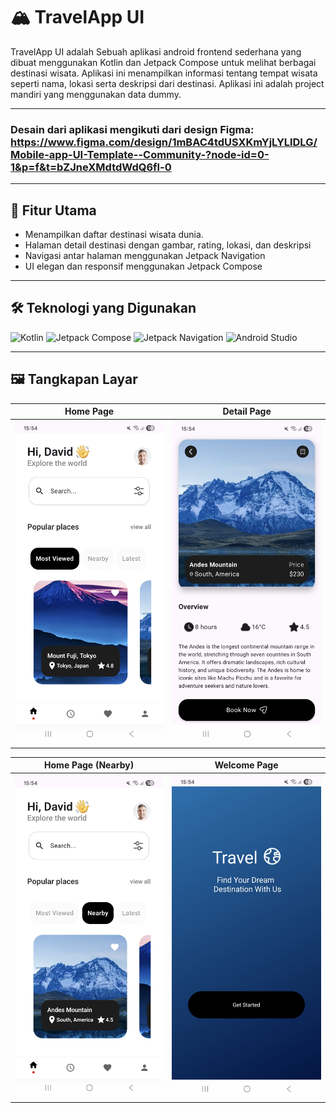 # 🏔️ TravelApp UI

TravelApp UI adalah Sebuah aplikasi android frontend sederhana yang dibuat menggunakan Kotlin dan Jetpack Compose untuk melihat berbagai destinasi wisata. Aplikasi ini menampilkan informasi tentang tempat wisata seperti nama, lokasi serta deskripsi dari destinasi. Aplikasi ini adalah project mandiri yang menggunakan data dummy.


---
### Desain dari aplikasi mengikuti dari design Figma: https://www.figma.com/design/1mBAC4tdUSXKmYjLYLlDLG/Mobile-app-UI-Template--Community-?node-id=0-1&p=f&t=bZJneXMdtdWdQ6fl-0
---

## 🚀 Fitur Utama
- Menampilkan daftar destinasi wisata dunia.
- Halaman detail destinasi dengan gambar, rating, lokasi, dan deskripsi
- Navigasi antar halaman menggunakan Jetpack Navigation
- UI elegan dan responsif menggunakan Jetpack Compose

---

## 🛠️ Teknologi yang Digunakan

![Kotlin](https://img.shields.io/badge/Kotlin-7F52FF?style=for-the-badge&logo=kotlin&logoColor=white)
![Jetpack Compose](https://img.shields.io/badge/Jetpack_Compose-4285F4?style=for-the-badge&logo=android&logoColor=white)
![Jetpack Navigation](https://img.shields.io/badge/Jetpack_Navigation-34A853?style=for-the-badge&logo=android&logoColor=white)
![Android Studio](https://img.shields.io/badge/Android_Studio-3DDC84?style=for-the-badge&logo=android-studio&logoColor=white)

---

## 🖼️ Tangkapan Layar
| Home Page | Detail Page |
|----------------|--------------------|
| ![Home Page](https://github.com/leoncen26/TravelApp-UI/blob/main/app/src/main/java/com/example/travelapp_ui/images/SS_TravelApp_UI/home_page.jpg?raw=true) | ![Detail Page](https://github.com/leoncen26/TravelApp-UI/blob/main/app/src/main/java/com/example/travelapp_ui/images/SS_TravelApp_UI/detail_page.jpg?raw=true) | 

| Home Page (Nearby) | Welcome Page |
|----------------|--------------------|
| ![Home Page (Nearby)](https://github.com/leoncen26/TravelApp-UI/blob/main/app/src/main/java/com/example/travelapp_ui/images/SS_TravelApp_UI/home_page(nearby).jpg?raw=true) | ![welcome Page](https://github.com/leoncen26/TravelApp-UI/blob/main/app/src/main/java/com/example/travelapp_ui/images/SS_TravelApp_UI/welcome_page.jpg?raw=true) | 
